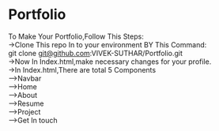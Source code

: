 # Portfolio
To Make Your Portfolio,Follow This Steps:
<br/>
->Clone This repo In to your environment BY This Command:<br/>
    git clone git@github.com:VIVEK-SUTHAR/Portfolio.git<br/>
->Now In Index.html,make necessary changes for your profile.<br/>
->In Index.html,There are total 5 Components<br/>
-->Navbar<br/>
-->Home<br/>
-->About<br/>
-->Resume<br/>
-->Project<br/>
-->Get In touch<br/>